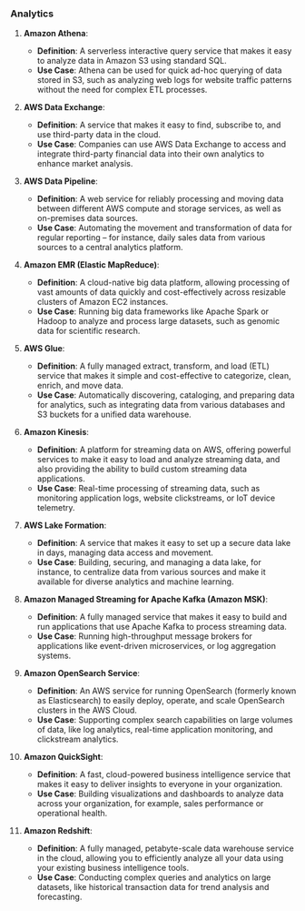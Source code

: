 ### Analytics

1. **Amazon Athena**: 
   - **Definition**: A serverless interactive query service that makes it easy to analyze data in Amazon S3 using standard SQL.
   - **Use Case**: Athena can be used for quick ad-hoc querying of data stored in S3, such as analyzing web logs for website traffic patterns without the need for complex ETL processes.

2. **AWS Data Exchange**: 
   - **Definition**: A service that makes it easy to find, subscribe to, and use third-party data in the cloud.
   - **Use Case**: Companies can use AWS Data Exchange to access and integrate third-party financial data into their own analytics to enhance market analysis.

3. **AWS Data Pipeline**:
   - **Definition**: A web service for reliably processing and moving data between different AWS compute and storage services, as well as on-premises data sources.
   - **Use Case**: Automating the movement and transformation of data for regular reporting – for instance, daily sales data from various sources to a central analytics platform.

4. **Amazon EMR (Elastic MapReduce)**:
   - **Definition**: A cloud-native big data platform, allowing processing of vast amounts of data quickly and cost-effectively across resizable clusters of Amazon EC2 instances.
   - **Use Case**: Running big data frameworks like Apache Spark or Hadoop to analyze and process large datasets, such as genomic data for scientific research.

5. **AWS Glue**:
   - **Definition**: A fully managed extract, transform, and load (ETL) service that makes it simple and cost-effective to categorize, clean, enrich, and move data.
   - **Use Case**: Automatically discovering, cataloging, and preparing data for analytics, such as integrating data from various databases and S3 buckets for a unified data warehouse.

6. **Amazon Kinesis**:
   - **Definition**: A platform for streaming data on AWS, offering powerful services to make it easy to load and analyze streaming data, and also providing the ability to build custom streaming data applications.
   - **Use Case**: Real-time processing of streaming data, such as monitoring application logs, website clickstreams, or IoT device telemetry.

7. **AWS Lake Formation**:
   - **Definition**: A service that makes it easy to set up a secure data lake in days, managing data access and movement.
   - **Use Case**: Building, securing, and managing a data lake, for instance, to centralize data from various sources and make it available for diverse analytics and machine learning.

8. **Amazon Managed Streaming for Apache Kafka (Amazon MSK)**:
   - **Definition**: A fully managed service that makes it easy to build and run applications that use Apache Kafka to process streaming data.
   - **Use Case**: Running high-throughput message brokers for applications like event-driven microservices, or log aggregation systems.

9. **Amazon OpenSearch Service**:
   - **Definition**: An AWS service for running OpenSearch (formerly known as Elasticsearch) to easily deploy, operate, and scale OpenSearch clusters in the AWS Cloud.
   - **Use Case**: Supporting complex search capabilities on large volumes of data, like log analytics, real-time application monitoring, and clickstream analytics.

10. **Amazon QuickSight**:
    - **Definition**: A fast, cloud-powered business intelligence service that makes it easy to deliver insights to everyone in your organization.
    - **Use Case**: Building visualizations and dashboards to analyze data across your organization, for example, sales performance or operational health.

11. **Amazon Redshift**:
    - **Definition**: A fully managed, petabyte-scale data warehouse service in the cloud, allowing you to efficiently analyze all your data using your existing business intelligence tools.
    - **Use Case**: Conducting complex queries and analytics on large datasets, like historical transaction data for trend analysis and forecasting.
